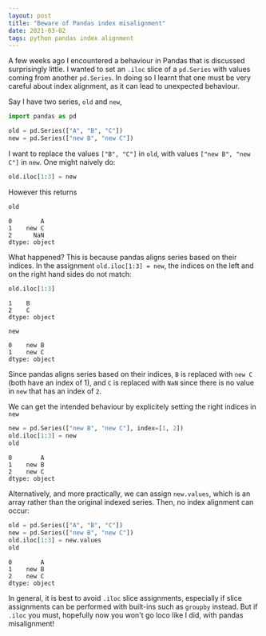 ```yaml
---
layout: post
title: "Beware of Pandas index misalignment"
date: 2021-03-02
tags: python pandas index alignment
---
```


A few weeks ago I encountered a behaviour in Pandas that is discussed surprisingly
little. I wanted to set an `.iloc` slice of a `pd.Series` with values coming
from another `pd.Series`.  In doing so I learnt that one must be very careful
about index alignment, as it can lead to unexpected behaviour.

Say I have two series, `old` and `new`,

```python
import pandas as pd
```

```python
old = pd.Series(["A", "B", "C"])
new = pd.Series(["new B", "new C"])
```

I want to replace the values `["B", "C"]` in `old`, with values `["new B", "new C"]`
in `new`. One might naively do:

```python
old.iloc[1:3] = new
```

However this returns

```python
old
```
    0        A
    1    new C
    2      NaN
    dtype: object

What happened? This is because pandas aligns series based on their indices.
In the assignment `old.iloc[1:3] = new`, the indices on the left and on the right
hand sides do not match:

```python
old.iloc[1:3]
```
    1    B
    2    C
    dtype: object

```python
new
```
    0    new B
    1    new C
    dtype: object

Since pandas aligns series based on their indices, `B` is replaced with `new C`
(both have an index of 1), and `C` is replaced with `NaN` since there is no value
in `new` that has an index of `2`.

We can get the intended behaviour by explicitely setting the right indices in `new`

```python
new = pd.Series(["new B", "new C"], index=[1, 2])
old.iloc[1:3] = new
old
```
    0        A
    1    new B
    2    new C
    dtype: object

Alternatively, and more practically, we can assign `new.values`, which is an
array rather than the original indexed series. Then, no index alignment can occur:

```python
old = pd.Series(["A", "B", "C"])
new = pd.Series(["new B", "new C"])
old.iloc[1:3] = new.values
old
```
    0        A
    1    new B
    2    new C
    dtype: object

In general, it is best to avoid `.iloc` slice assignments, especially if slice
assignments can be performed with built-ins such as `groupby` instead.
But if `.iloc` you must, hopefully now you won't go loco like I did, with
pandas misalignment!
